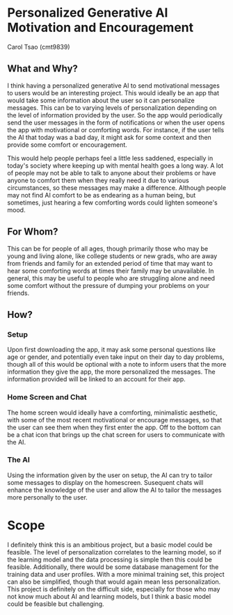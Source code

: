 # Personalized Generative AI Motivation and Encouragement

Carol Tsao (cmt9839)

## What and Why?
I think having a personalized generative AI to send motivational messages to users would be an interesting project. This would ideally be an app that would take some information about the user so it can personalize messages. This can be to varying levels of personalization depending on the level of information provided by the user. So the app would periodically send the user messages in the form of notifications or when the user opens the app with motivational or comforting words. For instance, if the user tells the AI that today was a bad day, it might ask for some context and then provide some comfort or encouragement. 

This would help people perhaps feel a little less saddened, especially in today's society where keeping up with mental health goes a long way. A lot of people may not be able to talk to anyone about their problems or have anyone to comfort them when they really need it due to various circumstances, so these messages may make a difference. Although people may not find AI comfort to be as endearing as a human being, but sometimes, just hearing a few comforting words could lighten someone's mood.

## For Whom?
This can be for people of all ages, though primarily those who may be young and living alone, like college students or new grads, who are away from friends and family for an extended period of time that may want to hear some comforting words at times their family may be unavailable. In general, this may be useful to people who are struggling alone and need some comfort without the pressure of dumping your problems on your friends.

## How?

### Setup
Upon first downloading the app, it may ask some personal questions like age or gender, and potentially even take input on their day to day problems, though all of this would be optional with a note to inform users that the more information they give the app, the more personalized the messages. The information provided will be linked to an account for their app. 

### Home Screen and Chat
The home screen would ideally have a comforting, minimalistic aesthetic, with some of the most recent motivational or encourage messages, so that the user can see them when they first enter the app. Off to the bottom can be a chat icon that brings up the chat screen for users to communicate with the AI.

### The AI
Using the information given by the user on setup, the AI can try to tailor some messages to display on the homescreen. Susequent chats will enhance the knowledge of the user and allow the AI to tailor the messages more personally to the user. 

# Scope
I definitely think this is an ambitious project, but a basic model could be feasible. The level of personalization correlates to the learning model, so if the learning model and the data processing is simple then this could be feasible. Additionally, there would be some database management for the training data and user profiles. With a more minimal training set, this project can also be simplified, though that would again mean less personalization. This project is definitely on the difficult side, especially for those who may not know much about AI and learning models, but I think a basic model could be feasible but challenging. 
